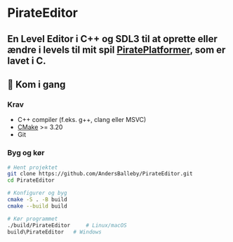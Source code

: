 # PirateEditor
En Level Editor i C++ og SDL3 til at oprette eller ændre i levels til mit spil [PiratePlatformer](https://github.com/AndersBalleby/PiratePlatformer), som er lavet i C.
---

## 🚀 Kom i gang
### Krav
- C++ compiler (f.eks. g++, clang eller MSVC)
- [CMake](https://cmake.org/) >= 3.20
- Git

### Byg og kør
```bash
# Hent projektet
git clone https://github.com/AndersBalleby/PirateEditor.git
cd PirateEditor

# Konfigurer og byg
cmake -S . -B build
cmake --build build

# Kør programmet
./build/PirateEditor     # Linux/macOS
build\PirateEditor   # Windows
